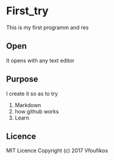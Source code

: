# First_try

This is my first programm and res

## Open

It opens with any text editor

## Purpose

I create it so as to try
1. Markdown
2. how github works
3. Learn

## Licence

MIT Licence 
Copyright (c) 2017 Vfoufikos
